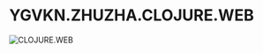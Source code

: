 # YGVKN.ZHUZHA.CLOJURE.WEB
![CLOJURE.WEB](https:https://media.giphy.com/media/79VGM8vrzLISA/giphy.gif)

